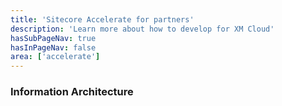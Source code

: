 ```yaml
---
title: 'Sitecore Accelerate for partners'
description: 'Learn more about how to develop for XM Cloud'
hasSubPageNav: true
hasInPageNav: false
area: ['accelerate']
---
```


### Information Architecture
